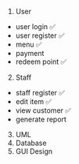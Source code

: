 1. User
- user login ✅
- user register ✅
- menu ✅
- payment
- redeem point ✅

2. Staff
- staff register ✅
- edit item ✅
- view customer ✅
- generate report

3. UML
4. Database
5. GUI Design
